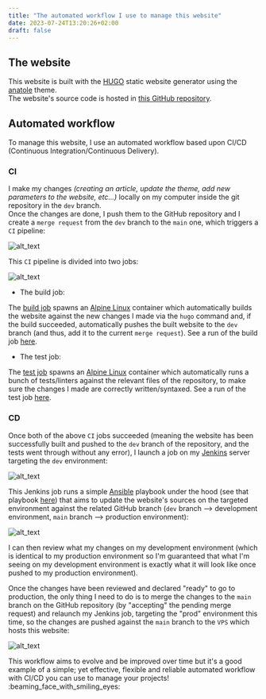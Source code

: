 ```yaml
---
title: "The automated workflow I use to manage this website"
date: 2023-07-24T13:20:26+02:00
draft: false
---
```


## The website

This website is built with the [HUGO](https://gohugo.io/) static website generator using the [anatole](https://github.com/lxndrblz/anatole) theme.  
The website's source code is hosted in [this GitHub repository](https://github.com/Antiz96/antiz.fr/).

## Automated workflow

To manage this website, I use an automated workflow based upon CI/CD (Continuous Integration/Continuous Delivery).

### CI

I make my changes *(creating an article, update the theme, add new parameters to the website, etc...)* locally on my computer inside the git repository in the `dev` branch.  
Once the changes are done, I push them to the GitHub repository and I create a `merge request` from the `dev` branch to the `main` one, which triggers a `CI` pipeline:

![alt_text](../../images/Website_GitHub_MR_CI.png "Website - Merge Request CI Pipeline")

This `CI` pipeline is divided into two jobs:

![alt_text](../../images/Website_GitHub_CI_Jobs.png "Website - Merge Request CI Jobs")

- The build job:

The [build job](https://github.com/Antiz96/antiz.fr/blob/main/.github/workflows/CI.yml#L8-L49) spawns an [Alpine Linux](https://www.alpinelinux.org/) container which automatically builds the website against the new changes I made via the `hugo` command and, if the build succeeded, automatically pushes the built website to the `dev` branch (and thus, add it to the current `merge request`). See a run of the build job [here](https://github.com/Antiz96/antiz.fr/actions/runs/5719114527/job/15496350459).

- The test job:

The [test job](https://github.com/Antiz96/antiz.fr/blob/main/.github/workflows/CI.yml#L51-L72) spawns an [Alpine Linux](https://www.alpinelinux.org/) container which automatically runs a bunch of tests/linters against the relevant files of the repository, to make sure the changes I made are correctly written/syntaxed. See a run of the test job [here](https://github.com/Antiz96/antiz.fr/actions/runs/5719114527/job/15496350669).

### CD

Once both of the above `CI` jobs succeeded (meaning the website has been successfully built and pushed to the `dev` branch of the repository, and the tests went through without any error), I launch a job on my [Jenkins](https://www.jenkins.io/) server targeting the `dev` environment:

![alt_text](../../images/Jenkins_Update_Website_Job_Dev.png "Jenkins - Update Website Job Dev")

This Jenkins job runs a simple [Ansible](https://www.ansible.com/) playbook under the hood (see that playbook [here](https://github.com/Antiz96/Linux-Server/blob/main/Ansible-Playbooks/roles/update_antiz.fr/tasks/main.yml)) that aims to update the website's sources on the targeted environment against the related GitHub branch (`dev` branch --> development environment, `main` branch --> production environment):

![alt_text](../../images/Jenkins_Update_Website_Job_Param.png "Jenkins - Update Website Job Parameters")

I can then review what my changes on my development environment (which is identical to my production environment so I'm guaranteed that what I'm seeing on my development environment is exactly what it will look like once pushed to my production environment).

Once the changes have been reviewed and declared "ready" to go to production, the only thing I need to do is to merge the changes to the `main` branch on the GitHub repository (by "accepting" the pending merge request) and relaunch my Jenkins job, targeting the "prod" environment this time, so the changes are pushed against the `main` branch to the `VPS` which hosts this website:

![alt_text](../../images/Jenkins_Update_Website_Job_Prd.png "Jenkins - Update Website Job Prod")

This workflow aims to evolve and be improved over time but it's a good example of a simple; yet effective, flexible and reliable automated workflow with CI/CD you can use to manage your projects! :beaming_face_with_smiling_eyes:

